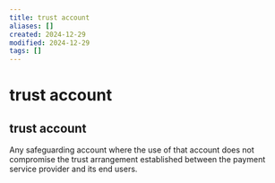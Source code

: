 ```yaml
---
title: trust account
aliases: []
created: 2024-12-29
modified: 2024-12-29
tags: []
---
```

# trust account
## trust account

Any safeguarding account where the use of that account does not compromise the trust arrangement established between the payment service provider and its end users.
